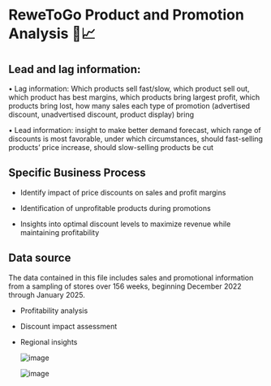 # ReweToGo Product and Promotion Analysis 🛒📈
## Lead and lag information:  
• Lag information: Which products sell fast/slow, which product sell out, which 
product has best margins, which products bring largest profit, which products bring 
lost, how many sales each type of promotion (advertised discount, unadvertised 
discount, product display) bring  
  
• Lead information: insight to make better demand forecast, which range of discounts
is most favorable, under which circumstances, should fast-selling products’ price 
increase, should slow-selling products be cut  
## Specific Business Process
* Identify impact of price discounts on sales and profit margins  

* Identification of unprofitable products during promotions  
 
* Insights into optimal discount levels to maximize revenue while maintaining profitability

## Data source  
The data contained in this file includes sales and promotional information from a sampling of stores over 156 weeks, beginning December 2022 through January 2025.  

* Profitability analysis  
* Discount impact assessment  
* Regional insights



    ![image](https://github.com/user-attachments/assets/d0594d8d-3375-4696-b534-e1eb22284f73)


  ![image](https://github.com/user-attachments/assets/de0df4b9-b806-4a27-97ab-fcdc13ed5535)






                                                                                                             
